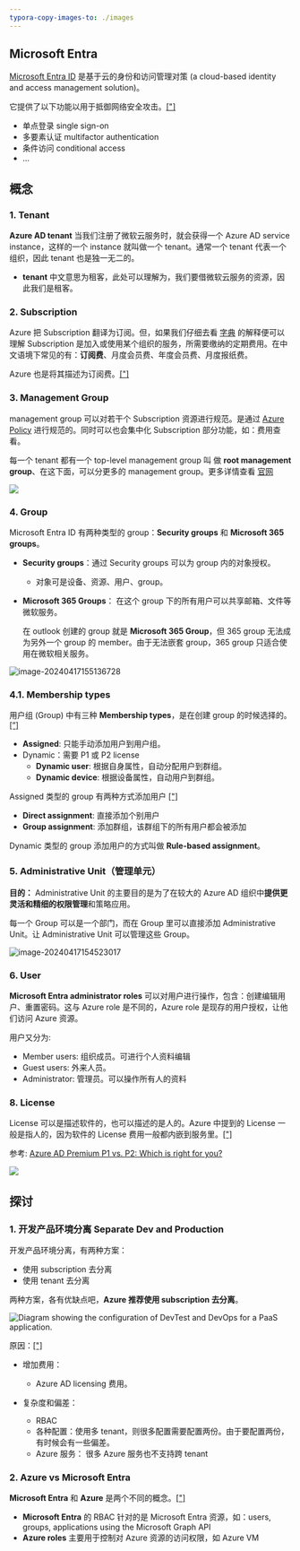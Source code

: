 ```yaml
---
typora-copy-images-to: ./images
---
```




## Microsoft Entra

[Microsoft Entra ID](https://aka.ms/MicrosoftEntra) 是基于云的身份和访问管理对策 (a cloud-based identity and access management solution)。

它提供了以下功能以用于抵御网络安全攻击。[["]](https://www.microsoft.com/en-us/security/business/identity-access/microsoft-entra-id)

- 单点登录 single sign-on
- 多要素认证 multifactor authentication
- 条件访问 conditional access
- ...



## 概念

### 1. Tenant

**Azure AD tenant** 当我们注册了微软云服务时，就会获得一个 Azure AD service instance，这样的一个 instance 就叫做一个 tenant。通常一个 tenant 代表一个组织，因此 tenant 也是独一无二的。

- **tenant** 中文意思为租客，此处可以理解为，我们要借微软云服务的资源，因此我们是租客。



### 2. Subscription

Azure 把 Subscription 翻译为订阅。但，如果我们仔细去看 [字典](https://dictionary.cambridge.org/dictionary/english/subscription) 的解释便可以理解 Subscription 是加入或使用某个组织的服务，所需要缴纳的定期费用。在中文语境下常见的有：**订阅费**、月度会员费、年度会员费、月度报纸费。

Azure 也是将其描述为订阅费。[["]](https://learn.microsoft.com/en-us/microsoft-365/enterprise/subscriptions-licenses-accounts-and-tenants-for-microsoft-cloud-offerings?view=o365-worldwide)



### 3. Management Group

 management group 可以对若干个 Subscription 资源进行规范。是通过 [Azure Policy](https://learn.microsoft.com/en-us/azure/governance/policy/overview) 进行规范的。同时可以也会集中化 Subscription 部分功能，如：费用查看。

每一个 tenant 都有一个 top-level management group 叫 做 **root management group**、在这下面，可以分更多的 management group。更多详情查看 [官网](https://learn.microsoft.com/en-us/azure/governance/management-groups/overview)



![](https://raw.githubusercontent.com/caliburn1994/caliburn1994.github.io/master/images/202209241812584.png)





### 4. Group

Microsoft Entra ID 有两种类型的 group：**Security groups** 和 **Microsoft 365 groups**。

- **Security groups**：通过 Security groups 可以为 group 内的对象授权。

  - 对象可是设备、资源、用户、group。

- **Microsoft 365 Groups**： 在这个 group 下的所有用户可以共享邮箱、文件等微软服务。

  在 outlook 创建的 group 就是 **Microsoft 365 Group**，但 365 group 无法成为另外一个 group 的 member。由于无法嵌套 group，365 group 只适合使用在微软相关服务。



![image-20240417155136728](https://raw.githubusercontent.com/caliburn1994/caliburn1994.github.io/dev/images/image-20240417155136728.png)

### 

### **4.1. Membership types**

用户组 (Group) 中有三种 **Membership types**，是在创建 group 的时候选择的。 [[”]](https://learn.microsoft.com/en-us/entra/fundamentals/concept-learn-about-groups)

- **Assigned**: 只能手动添加用户到用户组。
- Dynamic：需要 P1 或 P2 license
  - **Dynamic user**: 根据自身属性，自动分配用户到群组。
  - **Dynamic device**: 根据设备属性，自动用户到群组。


Assigned 类型的 group 有两种方式添加用户 [["]](https://learn.microsoft.com/en-us/training/modules/create-users-and-groups-in-azure-active-directory/4-manage-app-resource-access-azure-ad-groups)

- **Direct assignment**: 直接添加个别用户
- **Group assignment**: 添加群组，该群组下的所有用户都会被添加

Dynamic 类型的 group 添加用户的方式叫做 **Rule-based assignment**。



### **5. Administrative Unit（管理单元）**

**目的：** Administrative Unit 的主要目的是为了在较大的 Azure AD 组织中**提供更灵活和精细的权限管理**和策略应用。

每一个 Group 可以是一个部门，而在 Group 里可以直接添加 Administrative Unit。让 Administrative Unit 可以管理这些 Group。

![image-20240417154523017](https://raw.githubusercontent.com/caliburn1994/caliburn1994.github.io/dev/images/image-20240417154523017.png)

### 6. User

**Microsoft Entra administrator roles** 可以对用户进行操作，包含：创建编辑用户、重置密码。这与 Azure role 是不同的，Azure role 是现存的用户授权，让他们访问 Azure 资源。

用户又分为:

- Member users: 组织成员。可进行个人资料编辑
- Guest users: 外来人员。
- Administrator: 管理员。可以操作所有人的资料





### 8. License

License 可以是描述软件的，也可以描述的是人的。Azure 中提到的 License 一般是指人的，因为软件的 License 费用一般都内嵌到服务里。[["]](https://learn.microsoft.com/en-us/microsoft-365/enterprise/subscriptions-licenses-accounts-and-tenants-for-microsoft-cloud-offerings?view=o365-worldwide)

参考: [Azure AD Premium P1 vs. P2: Which is right for you?](https://www.techtarget.com/searchwindowsserver/tip/Azure-AD-Premium-P1-vs-P2-Which-is-right-for-you)

![](https://raw.githubusercontent.com/caliburn1994/caliburn1994.github.io/master/images/202212190020471.png)



## 探讨

### 1. 开发产品环境分离 Separate Dev and Production 

开发产品环境分离，有两种方案：

- 使用 subscription 去分离
- 使用 tenant 去分离

两种方案，各有优缺点吧，**Azure 推荐使用 subscription 去分离**。

![Diagram showing the configuration of DevTest and DevOps for a PaaS application.](https://raw.githubusercontent.com/caliburn1994/caliburn1994.github.io/master/images/dev-test-paas.png)

原因：[["]](https://learn.microsoft.com/en-us/azure/cloud-adoption-framework/ready/enterprise-scale/testing-approach)

- 增加费用：
  - Azure AD licensing 费用。

- 复杂度和偏差：
  - RBAC
  - 各种配置：使用多 tenant，则很多配置需要配置两份。由于要配置两份，有时候会有一些偏差。
  - Azure 服务： 很多 Azure 服务也不支持跨 tenant







### 2. Azure vs Microsoft Entra

**Microsoft Entra** 和 **Azure** 是两个不同的概念。[["]](https://learn.microsoft.com/en-us/entra/identity/role-based-access-control/custom-overview)

- **Microsoft Entra** 的 RBAC 针对的是 Microsoft Entra 资源，如：users, groups,  applications using the Microsoft Graph API
- **Azure roles** 主要用于控制对 Azure 资源的访问权限，如 Azure VM











